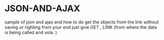 # JSON-AND-AJAX
sample of json and ajax and how to do get the objects from the link without saving or righting from your end just give GET , LINK (from where the data is being called and vola. )
